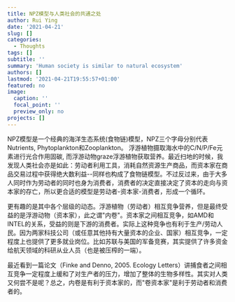 ```yaml
---
title: NPZ模型与人类社会的共通之处
author: Rui Ying
date: '2021-04-21'
slug: []
categories:
  - Thoughts
tags: []
subtitle: ''
summary: 'Human society is similar to natural ecosystem'
authors: []
lastmod: '2021-04-21T19:55:57+01:00'
featured: no
image:
  caption: ''
  focal_point: ''
  preview_only: no
projects: []
---
```


NPZ模型是一个经典的海洋生态系统(食物链)模型，NPZ三个字母分别代表Nutrients, Phytoplankton和Zooplankton。 浮游植物摄取海水中的C/N/P/Fe元素进行光合作用固碳, 而浮游动物graze浮游植物获取营养。最近扫地的时候，我发现人类社会亦是如此：劳动者利用工具，消耗自然资源生产商品，而资本家在商品交易过程中获得绝大数利益--同样也构成了食物链模型。不过反过来，由于大多人同时作为劳动者的同时也身为消费者，消费者的决定直接决定了资本的走向与资本家的存亡，所以更合适的模型是劳动者-资本家-消费者，形成一个循环。

更有趣的是其中各个层级的动态。浮游植物（劳动者）相互竞争营养，但是最终受益的是浮游动物（资本家），此之谓"内卷"。资本家之间相互竞争，如AMD和INTEL的关系，受益的则是下游的消费者。实际上这种竞争也有利于生产/劳动人民。因为两家科技公司（或任意其他持有大量资本的企业、国家）相互竞争，一定程度上也提供了更多就业岗位。比如苏联与美国的军备竞赛，其实提供了许多资金给航天领域的科研从业人员（也是被压榨的一端）。

最近看到一篇论文（Finke and Denno, 2005. Ecology Letters）讲捕食者之间相互竞争一定程度上缓和了对生产者的压力，增加了整体的生物多样性。其实对人类又何尝不是呢？总之，内卷是有利于资本家的，而"卷资本家"是利于劳动者和消费者的。

